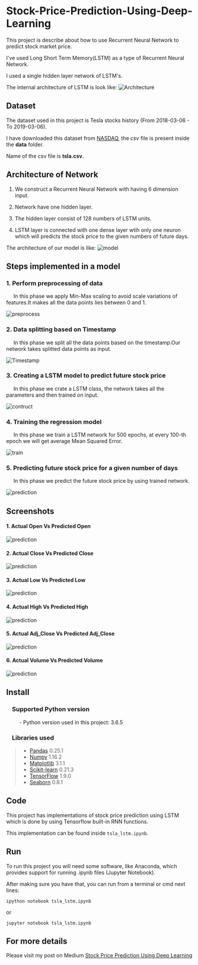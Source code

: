 # Stock-Price-Prediction-Using-Deep-Learning

This project is describe about how to use Recurrent Neural Network to predict stock market price.

I've used Long Short Term Memory(LSTM) as a type of Recurrent Neural Network.

I used a single hidden layer network of LSTM's.

The internal architecture of LSTM is look like:
![Architecture](https://cdn-images-1.medium.com/max/800/1*0f8r3Vd-i4ueYND1CUrhMA.png)

## Dataset

The dataset used in this project is Tesla stocks history (From 2018-03-06 - To 2019-03-06). 

I have downloaded this dataset from <a href ="https://www.nasdaq.com">NASDAQ</a>,  the *csv* file is present inside the **data** folder. 

Name of the csv file is **tsla.csv**.

## Architecture of Network


1. We construct a Recurrent Neural Network with having 6 dimension input. 


2. Network have one hidden layer.


3. The hidden layer consist of 128 numbers of LSTM units. 


4. LSTM layer is connected with one dense layer wtih only one neuron which will predicts the stock price to the given numbers of future days.

The architecture of our model is like:
![model](model/nn.png)


## Steps implemented in a model


  ### 1.  Perform preprocessing of data
  
        
   &nbsp;&nbsp;&nbsp;&nbsp;&nbsp;In this phase we apply Min-Max scaling to avoid scale variations of features.It makes all the data                                      points lies between 0 and 1.
        
   ![preprocess](model/Preprocessing.png)
       


  ### 2.  Data splitting based on Timestamp
  
        
   &nbsp;&nbsp;&nbsp;&nbsp;&nbsp;In this phase we split all the data points based on the timestamp.Our network takes splitted data points as input.
         
   ![Timestamp](model/Splitting.png)
       


  ### 3.  Creating  a LSTM model to predict future stock price
        
  
   &nbsp;&nbsp;&nbsp;&nbsp;&nbsp;In this phase we crate a LSTM class, the network takes all the parameters and then trained on input.
         
   ![contruct](model/Construction_of_network.png)
       


  ### 4.  Training the regression model
        
   &nbsp;&nbsp;&nbsp;&nbsp;&nbsp;In this phase we train a LSTM network for 500 epochs, at every 100-th epoch we will get average Mean Squared Error.
        
   ![train](model/Training.png)
       


  ### 5.  Predicting future stock price for a given number of days
        
   &nbsp;&nbsp;&nbsp;&nbsp;&nbsp;In this phase we predict the future stock price by using trained network.
        
   ![prediction](model/Making_prediction.png)
        


## Screenshots


  #### 1. Actual Open Vs Predicted Open
   ![prediction](output/open.jpg)
     
     
  #### 2. Actual Close Vs Predicted Close
   ![prediction](output/close.jpg)
     
  
  #### 3. Actual Low Vs Predicted Low
   ![prediction](output/low.jpg)
    
  
  #### 4. Actual High Vs Predicted High
   ![prediction](output/high.jpg)
     
  
  #### 5. Actual Adj_Close Vs Predicted Adj_Close
   ![prediction](output/adj.jpg)
     
  
  #### 6. Actual Volume Vs Predicted Volume
   ![prediction](output/volume.jpg)
     
     

## Install

### &nbsp;&nbsp;&nbsp; Supported Python version
&nbsp;&nbsp;&nbsp;&nbsp;&nbsp;&nbsp;&nbsp;&nbsp;&nbsp;- Python version used in this project: 3.6.5

### &nbsp;&nbsp;&nbsp; Libraries used

> *  [Pandas](https://pypi.org/project/pandas/) 0.25.1
> *  [Numpy](https://pypi.org/project/numpy/) 1.16.2
> *  [Matplotlib](https://pypi.org/project/matplotlib/) 3.1.1
> *  [Scikit-learn](https://pypi.org/project/sklearn/) 0.21.3
> *  [TensorFlow](https://www.tensorflow.org) 1.9.0
> *  [Seaborn](https://pypi.org/project/tensorflow/) 0.8.1


## Code

This project has implementations of stock price prediction using LSTM which is done by using Tensorflow built-in RNN functions.

This implementation can be found inside `tsla_lstm.ipynb`.


## Run

To run this project you will need some software, like Anaconda, which provides support for running .ipynb files (Jupyter Notebook).

After making sure you have that, you can run from a terminal or cmd next lines:


`ipython notebook tsla_lstm.ipynb`

or

`jupyter notebook tsla_lstm.ipynb`

## For more details

Please visit my post on Medium <a href="https://medium.com/@karthickprogrammer22/stock-price-prediction-using-deep-learning-28f762981896">Stock Price Prediction Using Deep Learning</a>

